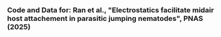 ### Code and Data for: Ran et al., "Electrostatics facilitate midair host attachement in parasitic jumping nematodes", PNAS (2025)
